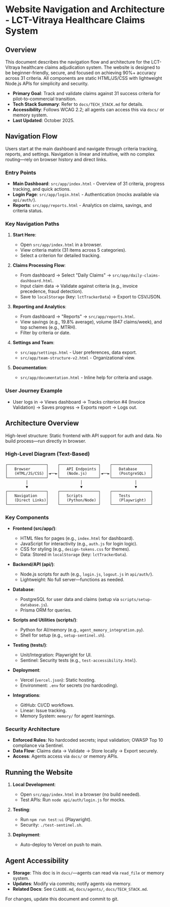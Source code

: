 # Website Navigation and Architecture - LCT-Vitraya Healthcare Claims System

## Overview

This document describes the navigation flow and architecture for the LCT-Vitraya healthcare claims adjudication system. The website is designed to be beginner-friendly, secure, and focused on achieving 90%+ accuracy across 31 criteria. All components are static HTML/JS/CSS with lightweight Node.js APIs for simplicity and security.

- **Primary Goal**: Track and validate claims against 31 success criteria for pilot-to-commercial transition.
- **Tech Stack Summary**: Refer to `docs/TECH_STACK.md` for details.
- **Accessibility**: Follows WCAG 2.2; all agents can access this via `docs/` or memory system.
- **Last Updated**: October 2025.

## Navigation Flow

Users start at the main dashboard and navigate through criteria tracking, reports, and settings. Navigation is linear and intuitive, with no complex routing—rely on browser history and direct links.

### Entry Points

- **Main Dashboard**: `src/app/index.html` - Overview of 31 criteria, progress tracking, and quick actions.
- **Login Page**: `src/app/login.html` - Authentication (mocks available via `api/auth/`).
- **Reports**: `src/app/reports.html` - Analytics on claims, savings, and criteria status.

### Key Navigation Paths

1. **Start Here**:
   - Open `src/app/index.html` in a browser.
   - View criteria matrix (31 items across 5 categories).
   - Select a criterion for detailed tracking.

2. **Claims Processing Flow**:
   - From dashboard → Select "Daily Claims" → `src/app/daily-claims-dashboard.html`.
   - Input claim data → Validate against criteria (e.g., invoice precedence, fraud detection).
   - Save to `localStorage` (key: `lctTrackerData`) → Export to CSV/JSON.

3. **Reporting and Analytics**:
   - From dashboard → "Reports" → `src/app/reports.html`.
   - View savings (e.g., 19.8% average), volume (847 claims/week), and top schemes (e.g., MTRH).
   - Filter by criteria or date.

4. **Settings and Team**:
   - `src/app/settings.html` - User preferences, data export.
   - `src/app/team-structure-v2.html` - Organizational view.

5. **Documentation**:
   - `src/app/documentation.html` - Inline help for criteria and usage.

### User Journey Example

- User logs in → Views dashboard → Tracks criterion #4 (Invoice Validation) → Saves progress → Exports report → Logs out.

## Architecture Overview

High-level structure: Static frontend with API support for auth and data. No build process—run directly in browser.

### High-Level Diagram (Text-Based)

```
┌─────────────────┐    ┌─────────────────┐    ┌─────────────────┐
│   Browser       │    │   API Endpoints │    │   Database      │
│   (HTML/JS/CSS) │◄──►│   (Node.js)     │◄──►│   (PostgreSQL)  │
└─────────────────┘    └─────────────────┘    └─────────────────┘
         │                       │                       │
         ▼                       ▼                       ▼
┌─────────────────┐    ┌─────────────────┐    ┌─────────────────┐
│   Navigation    │    │   Scripts       │    │   Tests         │
│   (Direct Links)│    │   (Python/Node) │    │   (Playwright)  │
└─────────────────┘    └─────────────────┘    └─────────────────┘
```

### Key Components

- **Frontend (src/app/)**:
  - HTML files for pages (e.g., `index.html` for dashboard).
  - JavaScript for interactivity (e.g., `auth.js` for login logic).
  - CSS for styling (e.g., `design-tokens.css` for themes).
  - Data: Stored in `localStorage` (key: `lctTrackerData`).

- **Backend/API (api/)**:
  - Node.js scripts for auth (e.g., `login.js`, `logout.js` in `api/auth/`).
  - Lightweight: No full server—functions as needed.

- **Database**:
  - PostgreSQL for user data and claims (setup via `scripts/setup-database.js`).
  - Prisma ORM for queries.

- **Scripts and Utilities (scripts/)**:
  - Python for AI/memory (e.g., `agent_memory_integration.py`).
  - Shell for setup (e.g., `setup-sentinel.sh`).

- **Testing (tests/)**:
  - Unit/Integration: Playwright for UI.
  - Sentinel: Security tests (e.g., `test-accessibility.html`).

- **Deployment**:
  - Vercel (`vercel.json`): Static hosting.
  - Environment: `.env` for secrets (no hardcoding).

- **Integrations**:
  - GitHub: CI/CD workflows.
  - Linear: Issue tracking.
  - Memory System: `memory/` for agent learnings.

### Security Architecture

- **Enforced Rules**: No hardcoded secrets; input validation; OWASP Top 10 compliance via Sentinel.
- **Data Flow**: Claims data → Validate → Store locally → Export securely.
- **Access**: Agents access via `docs/` or memory APIs.

## Running the Website

1. **Local Development**:
   - Open `src/app/index.html` in a browser (no build needed).
   - Test APIs: Run `node api/auth/login.js` for mocks.

2. **Testing**:
   - Run `npm run test:ui` (Playwright).
   - Security: `./test-sentinel.sh`.

3. **Deployment**:
   - Auto-deploy to Vercel on push to main.

## Agent Accessibility

- **Storage**: This doc is in `docs/`—agents can read via `read_file` or memory system.
- **Updates**: Modify via commits; notify agents via memory.
- **Related Docs**: See `CLAUDE.md`, `docs/agents/`, `docs/TECH_STACK.md`.

For changes, update this document and commit to git.
